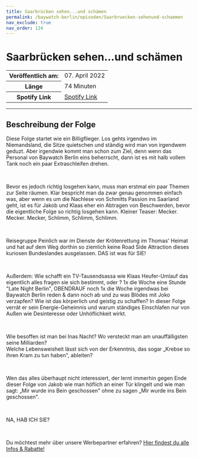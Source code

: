 ```yaml
---
title: Saarbrücken sehen...und schämen
permalink: /baywatch-berlin/episoden/Saarbruecken-sehenund-schaemen
nav_exclude: true
nav_order: 124
---
```


# Saarbrücken sehen...und schämen
<table class="resp-table dcf-table dcf-table-responsive dcf-table-bordered dcf-table-striped dcf-w-100%">
                    <tbody>
                        <tr>
                            <th scope="row">Veröffentlich am:</th>
                            <td data-label="Veröffentlich am:">07. April 2022</td>
                        </tr>
                        <tr>
                            <th scope="row">Länge </th>
                            <td data-label="Länge ">74 Minuten</td>
                        </tr><tr>
                                <th scope="row">Spotify Link</th>
                                <td data-label="Spotify Link"><a href="https://open.spotify.com/episode/5NP4bscLLEAUQ52BTAIlJu">Spotify Link</a></td>
                            </tr></tbody>
                </table>

***

## Beschreibung der Folge

<div>
<p>Diese Folge startet wie ein Billigflieger. Los gehts irgendwo im Niemandsland, die Sitze quietschen und ständig wird man von irgendwem geduzt. Aber irgendwie kommt man schon zum Ziel, denn wenn das Personal von Baywatch Berlin eins beherrscht, dann ist es mit halb vollem Tank noch ein paar Extraschleifen drehen. </p><br/><p>Bevor es jedoch richtig losgehen kann, muss man erstmal ein paar Themen zur Seite räumen. Klar bespricht man da zwar genau genommen einfach was, aber wenn es um die Nachlese von Schmitts Passion ins Saarland geht, ist es für Jakob und Klaas eher ein Abtragen von Beschwerden, bevor die eigentliche Folge so richtig losgehen kann. Kleiner Teaser: Mecker. Mecker. Mecker, Schlimm, Schlimm, Schlimm. </p><br/><p>Reisegruppe Peinlich war im Dienste der Krötenrettung im Thomas&#39; Heimat und hat auf dem Weg dorthin so ziemlich keine Road Side Attraction dieses kuriosen Bundeslandes ausgelassen. DAS ist was für SIE! </p><br/><p>Außerdem: Wie schafft ein TV-Tausendsassa wie Klaas Heufer-Umlauf das eigentlich alles fragen sie sich bestimmt, oder ? 1x die Woche eine Stunde &#34;Late Night Berlin&#34;, OBENDRAUF noch 1x die Woche irgendwas bei Baywatch Berlin reden &amp; dann noch ab und zu was Blödes mit Joko verzapfen? Wie ist das körperlich und geistig zu schaffen? In dieser Folge verrät er sein Energie-Geheimnis und warum ständiges Einschlafen nur von Außen wie Desinteresse oder Unhöflichkeit wirkt. </p><br/><p>Wie besoffen ist man bei Inas Nacht? Wo versteckt man am unauffälligsten seine Milliarden? <br/>Welche Lebensweisheit lässt sich von der Erkenntnis, das sogar „Krebse so ihren Kram zu tun haben&#34;, ableiten? </p><br/><p>Wen das alles überhaupt nicht interessiert, der lernt immerhin gegen Ende dieser Folge von Jakob wie man höflich an einer Tür klingelt und wie man sagt: „Mir wurde ins Bein geschossen&#34; ohne zu sagen „Mir wurde ins Bein geschossen&#34;. </p><br/><p>NA, HAB ICH SIE?</p><br/><p>Du möchtest mehr über unsere Werbepartner erfahren? <a href="https://linktr.ee/BaywatchBerlin" rel="nofollow">Hier findest du alle Infos &amp; Rabatte!</a></p>  
</div>

